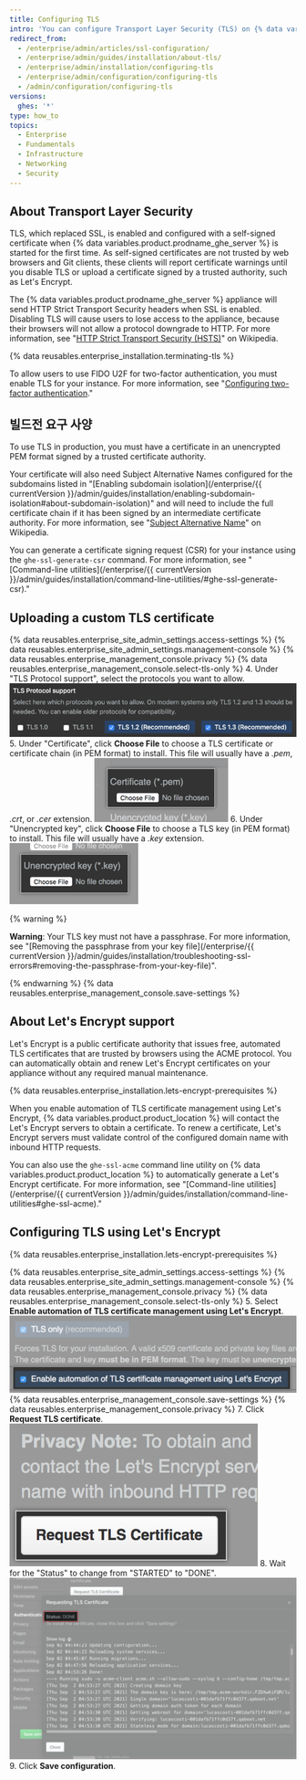 ```yaml
---
title: Configuring TLS
intro: 'You can configure Transport Layer Security (TLS) on {% data variables.product.product_location %} so that you can use a certificate that is signed by a trusted certificate authority.'
redirect_from:
  - /enterprise/admin/articles/ssl-configuration/
  - /enterprise/admin/guides/installation/about-tls/
  - /enterprise/admin/installation/configuring-tls
  - /enterprise/admin/configuration/configuring-tls
  - /admin/configuration/configuring-tls
versions:
  ghes: '*'
type: how_to
topics:
  - Enterprise
  - Fundamentals
  - Infrastructure
  - Networking
  - Security
---
```


## About Transport Layer Security

TLS, which replaced SSL, is enabled and configured with a self-signed certificate when {% data variables.product.prodname_ghe_server %} is started for the first time. As self-signed certificates are not trusted by web browsers and Git clients, these clients will report certificate warnings until you disable TLS or upload a certificate signed by a trusted authority, such as Let's Encrypt.

The {% data variables.product.prodname_ghe_server %} appliance will send HTTP Strict Transport Security headers when SSL is enabled. Disabling TLS will cause users to lose access to the appliance, because their browsers will not allow a protocol downgrade to HTTP. For more information, see "[HTTP Strict Transport Security (HSTS)](https://en.wikipedia.org/wiki/HTTP_Strict_Transport_Security)" on Wikipedia.

{% data reusables.enterprise_installation.terminating-tls %}

To allow users to use FIDO U2F for two-factor authentication, you must enable TLS for your instance. For more information, see "[Configuring two-factor authentication](/articles/configuring-two-factor-authentication)."

## 빌드전 요구 사양

To use TLS in production, you must have a certificate in an unencrypted PEM format signed by a trusted certificate authority.

Your certificate will also need Subject Alternative Names configured for the subdomains listed in "[Enabling subdomain isolation](/enterprise/{{ currentVersion }}/admin/guides/installation/enabling-subdomain-isolation#about-subdomain-isolation)" and will need to include the full certificate chain if it has been signed by an intermediate certificate authority. For more information, see "[Subject Alternative Name](http://en.wikipedia.org/wiki/SubjectAltName)" on Wikipedia.

You can generate a certificate signing request (CSR) for your instance using the `ghe-ssl-generate-csr` command. For more information, see "[Command-line utilities](/enterprise/{{ currentVersion }}/admin/guides/installation/command-line-utilities/#ghe-ssl-generate-csr)."

## Uploading a custom TLS certificate

{% data reusables.enterprise_site_admin_settings.access-settings %}
{% data reusables.enterprise_site_admin_settings.management-console %}
{% data reusables.enterprise_management_console.privacy %}
{% data reusables.enterprise_management_console.select-tls-only %}
4. Under "TLS Protocol support", select the protocols you want to allow. ![Radio buttons with options to choose TLS protocols](/assets/images/enterprise/management-console/tls-protocol-support.png)
5. Under "Certificate", click **Choose File** to choose a TLS certificate or certificate chain (in PEM format) to install. This file will usually have a *.pem*, *.crt*, or *.cer* extension. ![Button to find TLS certificate file](/assets/images/enterprise/management-console/install-tls-certificate.png)
6. Under "Unencrypted key", click **Choose File** to choose a TLS key (in PEM format) to install. This file will usually have a *.key* extension. ![Button to find TLS key file](/assets/images/enterprise/management-console/install-tls-key.png)

  {% warning %}

  **Warning**: Your TLS key must not have a passphrase. For more information, see "[Removing the passphrase from your key file](/enterprise/{{ currentVersion }}/admin/guides/installation/troubleshooting-ssl-errors#removing-the-passphrase-from-your-key-file)".

  {% endwarning %}
{% data reusables.enterprise_management_console.save-settings %}

## About Let's Encrypt support

Let's Encrypt is a public certificate authority that issues free, automated TLS certificates that are trusted by browsers using the ACME protocol. You can automatically obtain and renew Let's Encrypt certificates on your appliance without any required manual maintenance.

{% data reusables.enterprise_installation.lets-encrypt-prerequisites %}

When you enable automation of TLS certificate management using Let's Encrypt, {% data variables.product.product_location %} will contact the Let's Encrypt servers to obtain a certificate. To renew a certificate, Let's Encrypt servers must validate control of the configured domain name with inbound HTTP requests.

You can also use the `ghe-ssl-acme` command line utility on {% data variables.product.product_location %} to automatically generate a Let's Encrypt certificate. For more information, see "[Command-line utilities](/enterprise/{{ currentVersion }}/admin/guides/installation/command-line-utilities#ghe-ssl-acme)."

## Configuring TLS using Let's Encrypt

{% data reusables.enterprise_installation.lets-encrypt-prerequisites %}

{% data reusables.enterprise_site_admin_settings.access-settings %}
{% data reusables.enterprise_site_admin_settings.management-console %}
{% data reusables.enterprise_management_console.privacy %}
{% data reusables.enterprise_management_console.select-tls-only %}
5. Select **Enable automation of TLS certificate management using Let's Encrypt**. ![Checkbox to enable Let's Encrypt](/assets/images/enterprise/management-console/lets-encrypt-checkbox.png)
{% data reusables.enterprise_management_console.save-settings %}
{% data reusables.enterprise_management_console.privacy %}
7. Click **Request TLS certificate**. ![Request TLS certificate button](/assets/images/enterprise/management-console/request-tls-button.png)
8. Wait for the "Status" to change from "STARTED" to "DONE". ![Let's Encrypt status](/assets/images/enterprise/management-console/lets-encrypt-status.png)
9. Click **Save configuration**.
